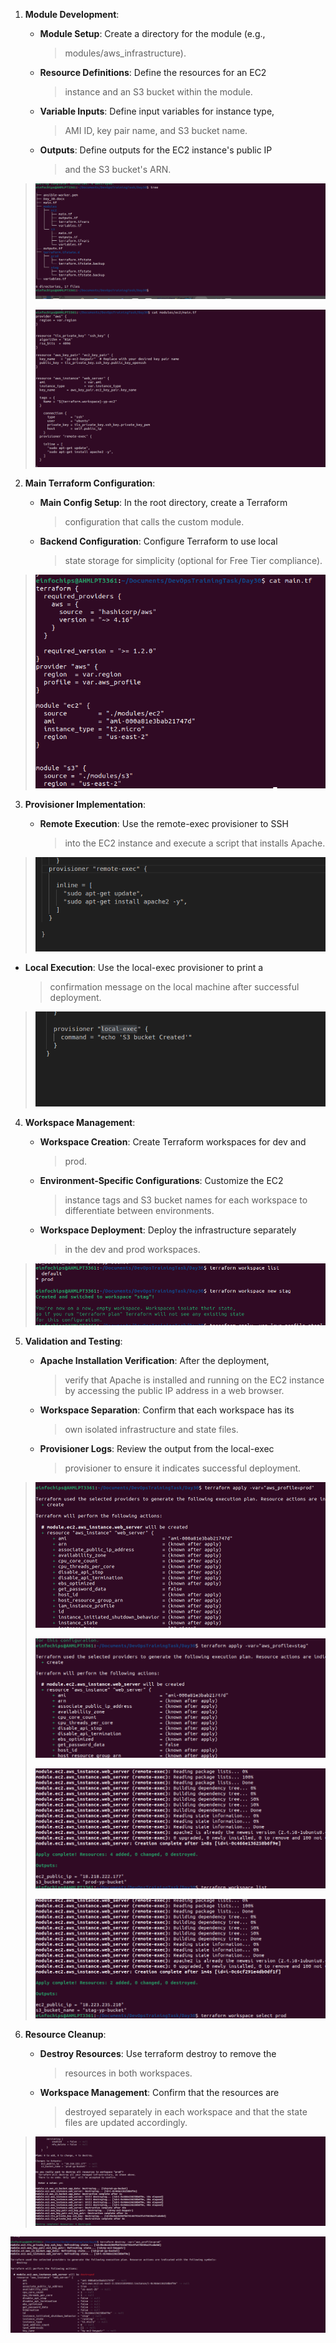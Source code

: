 1.  **Module Development**:

    -   **Module Setup**: Create a directory for the module (e.g.,
        > modules/aws\_infrastructure).

    -   **Resource Definitions**: Define the resources for an EC2
        > instance and an S3 bucket within the module.

    -   **Variable Inputs**: Define input variables for instance type,
        > AMI ID, key pair name, and S3 bucket name.

    -   **Outputs**: Define outputs for the EC2 instance\'s public IP
        > and the S3 bucket\'s ARN.

> ![](.//media/image1.png)
>
> ![](.//media/image2.png)

2.  **Main Terraform Configuration**:

    -   **Main Config Setup**: In the root directory, create a Terraform
        > configuration that calls the custom module.

    -   **Backend Configuration**: Configure Terraform to use local
        > state storage for simplicity (optional for Free Tier
        > compliance).

> ![](.//media/image3.png)

3.  **Provisioner Implementation**:

    -   **Remote Execution**: Use the remote-exec provisioner to SSH
        > into the EC2 instance and execute a script that installs
        > Apache.

> ![](.//media/image4.png)

-   **Local Execution**: Use the local-exec provisioner to print a
    > confirmation message on the local machine after successful
    > deployment.

> ![](.//media/image5.png)

4.  **Workspace Management**:

    -   **Workspace Creation**: Create Terraform workspaces for dev and
        > prod.

    -   **Environment-Specific Configurations**: Customize the EC2
        > instance tags and S3 bucket names for each workspace to
        > differentiate between environments.

    -   **Workspace Deployment**: Deploy the infrastructure separately
        > in the dev and prod workspaces.

> ![](.//media/image6.png)
5.  **Validation and Testing**:

    -   **Apache Installation Verification**: After the deployment,
        > verify that Apache is installed and running on the EC2
        > instance by accessing the public IP address in a web browser.

    -   **Workspace Separation**: Confirm that each workspace has its
        > own isolated infrastructure and state files.

    -   **Provisioner Logs**: Review the output from the local-exec
        > provisioner to ensure it indicates successful deployment.

> ![](.//media/image7.png)
>
> ![](.//media/image8.png)
>
> ![](.//media/image9.png)
>
> ![](.//media/image10.png)

6.  **Resource Cleanup**:

    -   **Destroy Resources**: Use terraform destroy to remove the
        > resources in both workspaces.

    -   **Workspace Management**: Confirm that the resources are
        > destroyed separately in each workspace and that the state
        > files are updated accordingly.

> ![](.//media/image11.png)

![](.//media/image12.png)
